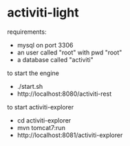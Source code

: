 # activiti-light

requirements:

* mysql on port 3306
* an user called "root" with pwd "root"
* a database called "activiti"

to start the engine

* ./start.sh
* http://localhost:8080/activiti-rest

to start activiti-explorer

* cd activiti-explorer
* mvn tomcat7:run
* http://localhost:8081/activiti-explorer


